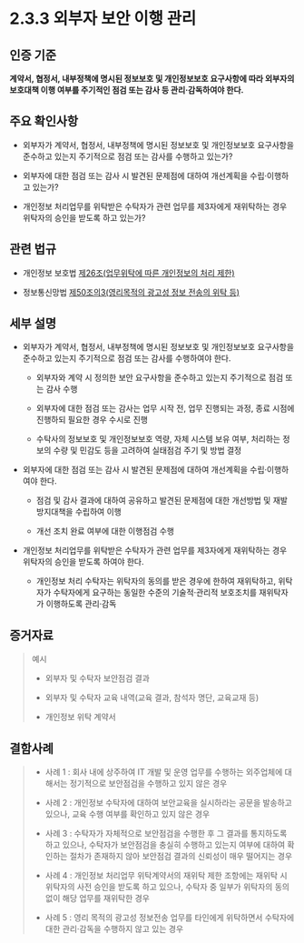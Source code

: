 # 2.3.3 외부자 보안 이행 관리

## 인증 기준

**계약서, 협정서, 내부정책에 명시된 정보보호 및 개인정보보호 요구사항에 따라 외부자의 보호대책 이행 여부를 주기적인 점검 또는 감사 등 관리·감독하여야 한다.**

## 주요 확인사항

- 외부자가 계약서, 협정서, 내부정책에 명시된 정보보호 및 개인정보보호 요구사항을 준수하고 있는지 주기적으로 점검 또는 감사를 수행하고 있는가?

- 외부자에 대한 점검 또는 감사 시 발견된 문제점에 대하여 개선계획을 수립·이행하고 있는가?

- 개인정보 처리업무를 위탁받은 수탁자가 관련 업무를 제3자에게 재위탁하는 경우 위탁자의 승인을 받도록 하고 있는가?

## 관련 법규

- 개인정보 보호법 [제26조(업무위탁에 따른 개인정보의 처리 제한)](https://www.law.go.kr/법령/개인정보보호법/제26조 "페이지로 이동")

- 정보통신망법 [제50조의3(영리목적의 광고성 정보 전송의 위탁 등)](https://www.law.go.kr/법령/정보통신망이용촉진및정보보호등에관한법률/제50조의3 "페이지로 이동")

## 세부 설명

- 외부자가 계약서, 협정서, 내부정책에 명시된 정보보호 및 개인정보보호 요구사항을 준수하고 있는지 주기적으로 점검 또는 감사를 수행하여야 한다.

    - 외부자와 계약 시 정의한 보안 요구사항을 준수하고 있는지 주기적으로 점검 또는 감사 수행

    - 외부자에 대한 점검 또는 감사는 업무 시작 전, 업무 진행되는 과정, 종료 시점에 진행하되 필요한 경우 수시로 진행

    - 수탁사의 정보보호 및 개인정보보호 역량, 자체 시스템 보유 여부, 처리하는 정보의 수량 및 민감도 등을 고려하여 실태점검 주기 및 방법 결정

- 외부자에 대한 점검 또는 감사 시 발견된 문제점에 대하여 개선계획을 수립·이행하여야 한다.

    - 점검 및 감사 결과에 대하여 공유하고 발견된 문제점에 대한 개선방법 및 재발 방지대책을 수립하여 이행

    - 개선 조치 완료 여부에 대한 이행점검 수행

- 개인정보 처리업무를 위탁받은 수탁자가 관련 업무를 제3자에게 재위탁하는 경우 위탁자의 승인을 받도록 하여야 한다.

    - 개인정보 처리 수탁자는 위탁자의 동의를 받은 경우에 한하여 재위탁하고, 위탁자가 수탁자에게 요구하는 동일한 수준의 기술적·관리적 보호조치를 재위탁자가 이행하도록 관리·감독

## 증거자료

> 예시
>
> - 외부자 및 수탁자 보안점검 결과
>
> - 외부자 및 수탁자 교육 내역(교육 결과, 참석자 명단, 교육교재 등)
>
> - 개인정보 위탁 계약서

## 결함사례

> - 사례 1 : 회사 내에 상주하여 IT 개발 및 운영 업무를 수행하는 외주업체에 대해서는 정기적으로 보안점검을 수행하고 있지 않은 경우
>
> - 사례 2 : 개인정보 수탁자에 대하여 보안교육을 실시하라는 공문을 발송하고 있으나, 교육 수행 여부를 확인하고 있지 않은 경우
>
> - 사례 3 : 수탁자가 자체적으로 보안점검을 수행한 후 그 결과를 통지하도록 하고 있으나, 수탁자가 보안점검을 충실히 수행하고 있는지 여부에 대하여 확인하는 절차가 존재하지 않아 보안점검 결과의 신뢰성이 매우 떨어지는 경우
>
> - 사례 4 : 개인정보 처리업무 위탁계약서의 재위탁 제한 조항에는 재위탁 시 위탁자의 사전 승인을 받도록 하고 있으나, 수탁자 중 일부가 위탁자의 동의 없이 해당 업무를 재위탁한 경우
>
> - 사례 5 : 영리 목적의 광고성 정보전송 업무를 타인에게 위탁하면서 수탁자에 대한 관리·감독을 수행하지 않고 있는 경우
